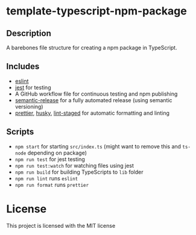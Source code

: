 # template-typescript-npm-package

## Description

A barebones file structure for creating a npm package in TypeScript.

## Includes

- [eslint](https://github.com/eslint/eslint)
- [jest](https://github.com/facebook/jest) for testing
- A GitHub workflow file for continuous testing and npm publishing
- [semantic-release](https://github.com/semantic-release/semantic-release) for a fully automated
  release (using semantic versioning)
- [prettier](https://github.com/prettier/prettier), [husky](https://github.com/typicode/husky),
  [lint-staged](https://github.com/okonet/lint-staged) for automatic formatting and linting

## Scripts

- `npm start` for starting `src/index.ts` (might want to remove this and `ts-node` depending on
  package)
- `npm run test` for jest testing
- `npm run test:watch` for watching files using jest
- `npm run build` for building TypeScripts to `lib` folder
- `npm run lint` runs `eslint`
- `npm run format` runs `prettier`

# License

This project is licensed with the MIT license
